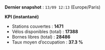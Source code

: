 **Dernier snapshot** : `13/09 12:13` (Europe/Paris)

**KPI (instantané)**

- Stations couvertes : **1471**
- Vélos disponibles (total) : **17388**
- Bornes libres (total) : **28486**
- Taux moyen d’occupation : **37.3 %**
